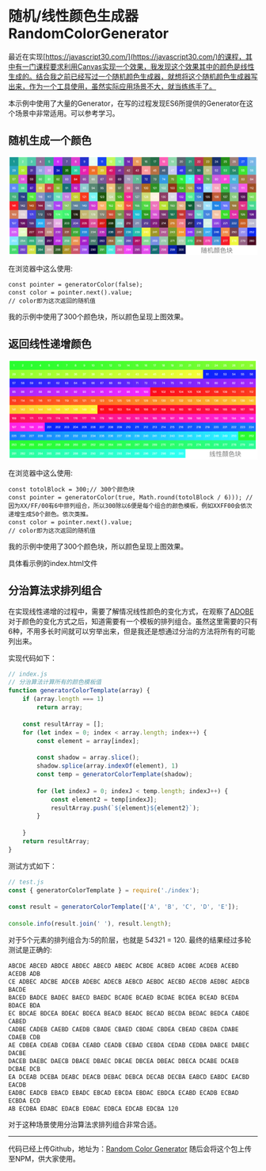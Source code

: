 # 随机/线性颜色生成器 RandomColorGenerator

最近在实现[https://javascript30.com/](https://javascript30.com/)的课程，其中有一门课程要求利用Canvas实现一个效果，我发现这个效果其中的颜色是线性生成的。结合我之前已经写过一个随机颜色生成器，就想将这个随机颜色生成器写出来，作为一个工具使用，虽然实际应用场景不大，就当练练手了。

本示例中使用了大量的Generator，在写的过程发现ES6所提供的Generator在这个场景中非常适用。可以参考学习。

## 随机生成一个颜色
![](./assets/WX20200225-211546@2x.png)

在浏览器中这么使用:
```
const pointer = generatorColor(false);
const color = pointer.next().value;
// color即为这次返回的随机值
```
我的示例中使用了300个颜色块，所以颜色呈现上图效果。

## 返回线性递增颜色
![](./assets/WX20200225-211000@2x.png)

在浏览器中这么使用:
```
const totolBlock = 300;// 300个颜色块
const pointer = generatorColor(true, Math.round(totolBlock / 6))); // 因为XX/FF/00有6中排列组合，所以300除以6便是每个组合的颜色模板，例如XXFF00会依次递增生成50个颜色。依次类推。
const color = pointer.next().value;
// color即为这次返回的随机值
```
我的示例中使用了300个颜色块，所以颜色呈现上图效果。

具体看示例的index.html文件

## 分治算法求排列组合

在实现线性递增的过程中，需要了解情况线性颜色的变化方式，在观察了[ADOBE](https://color.adobe.com/create)对于颜色的变化方式之后，知道需要有一个模板的排列组合。虽然这里需要的只有6种，不用多长时间就可以穷举出来，但是我还是想通过分治的方法将所有的可能列出来。

实现代码如下：
```javascript
// index.js
// 分治算法计算所有的颜色模板值
function generatorColorTemplate(array) {
    if (array.length === 1)
        return array;

    const resultArray = [];
    for (let index = 0; index < array.length; index++) {
        const element = array[index];

        const shadow = array.slice();
        shadow.splice(array.indexOf(element), 1)
        const temp = generatorColorTemplate(shadow);

        for (let indexJ = 0; indexJ < temp.length; indexJ++) {
            const element2 = temp[indexJ];
            resultArray.push(`${element}${element2}`);
        }

    }
    return resultArray;
}
```

测试方式如下：
```javascript
// test.js
const { generatorColorTemplate } = require('./index');

const result = generatorColorTemplate(['A', 'B', 'C', 'D', 'E']);

console.info(result.join(' '), result.length);
```

对于5个元素的排列组合为:5的阶层，也就是 5*4*3*2*1 = 120.
最终的结果经过多轮测试是正确的:
```
ABCDE ABCED ABDCE ABDEC ABECD ABEDC ACBDE ACBED ACDBE ACDEB ACEBD ACEDB ADB
CE ADBEC ADCBE ADCEB ADEBC ADECB AEBCD AEBDC AECBD AECDB AEDBC AEDCB BACDE 
BACED BADCE BADEC BAECD BAEDC BCADE BCAED BCDAE BCDEA BCEAD BCEDA BDACE BDA
EC BDCAE BDCEA BDEAC BDECA BEACD BEADC BECAD BECDA BEDAC BEDCA CABDE CABED 
CADBE CADEB CAEBD CAEDB CBADE CBAED CBDAE CBDEA CBEAD CBEDA CDABE CDAEB CDB
AE CDBEA CDEAB CDEBA CEABD CEADB CEBAD CEBDA CEDAB CEDBA DABCE DABEC DACBE 
DACEB DAEBC DAECB DBACE DBAEC DBCAE DBCEA DBEAC DBECA DCABE DCAEB DCBAE DCB
EA DCEAB DCEBA DEABC DEACB DEBAC DEBCA DECAB DECBA EABCD EABDC EACBD EACDB 
EADBC EADCB EBACD EBADC EBCAD EBCDA EBDAC EBDCA ECABD ECADB ECBAD ECBDA ECD
AB ECDBA EDABC EDACB EDBAC EDBCA EDCAB EDCBA 120
```

对于这种场景使用分治算法求排列组合非常合适。

----
代码已经上传Github，地址为：[Random Color Generator](https://github.com/sahadev/RandomColorGenerator.git)
随后会将这个包上传至NPM，供大家使用。